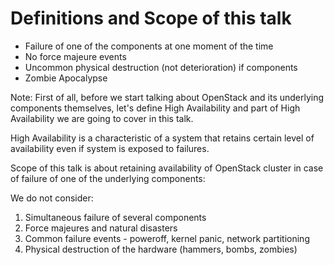 # Definitions and Scope of this talk

+ Failure of one of the components
  at one moment of the time
+ No force majeure events
+ Uncommon physical destruction (not deterioration) 
  if components
+ Zombie Apocalypse

Note: First of all, before we start talking about OpenStack and its underlying components themselves, let's define High Availability and part of High Availability we are going to cover in this talk.

High Availability is a characteristic of a system that retains certain level of availability even if system is exposed to failures.

Scope of this talk is about retaining availability of OpenStack cluster in case of failure of one of the underlying components:

We do not consider:
1. Simultaneous failure of several components
2. Force majeures and natural disasters
3. Common failure events - poweroff, kernel panic, network partitioning
4. Physical destruction of the hardware (hammers, bombs, zombies)
